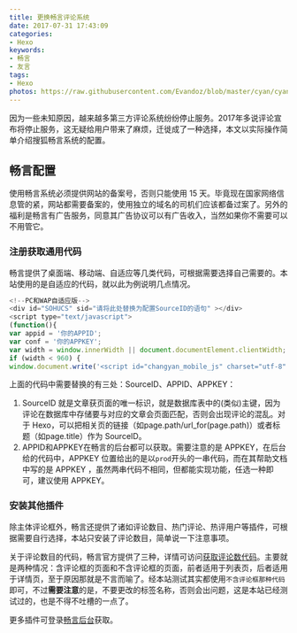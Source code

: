 ```yaml
---
title: 更换畅言评论系统
date: 2017-07-31 17:43:09
categories:
- Hexo
keywords:
- 畅言
- 友言
tags:
- Hexo
photos: https://raw.githubusercontent.com/Evandoz/blob/master/cyan/cyan.png
---
```


因为一些未知原因，越来越多第三方评论系统纷纷停止服务。2017年多说评论宣布将停止服务，这无疑给用户带来了麻烦，迁徙成了一种选择，本文以实际操作简单介绍搜狐畅言系统的配置。

<!--more-->

## 畅言配置

使用畅言系统必须提供网站的备案号，否则只能使用 15 天。毕竟现在国家网络信息管的紧，网站都需要备案的，使用独立的域名的司机们应该都备过案了。另外的福利是畅言有广告服务，同意其广告协议可以有广告收入，当然如果你不需要可以不用管它。

### 注册获取通用代码

畅言提供了桌面端、移动端、自适应等几类代码，可根据需要选择自己需要的。本站使用的是自适应的代码，就以此为例说明几点情况。

```javascript
<!--PC和WAP自适应版-->
<div id="SOHUCS" sid="请将此处替换为配置SourceID的语句" ></div>
<script type="text/javascript">
(function(){
var appid = '你的APPID';
var conf = '你的APPKEY';
var width = window.innerWidth || document.documentElement.clientWidth;
if (width < 960) {
window.document.write('<script id="changyan_mobile_js" charset="utf-8" type="text/javascript" src="https://changyan.sohu.com/upload/mobile/wap-js/changyan_mobile.js?client_id=' + appid + '&conf=' + conf + '"><\/script>'); } else { var loadJs=function(d,a){var c=document.getElementsByTagName("head")[0]||document.head||document.documentElement;var b=document.createElement("script");b.setAttribute("type","text/javascript");b.setAttribute("charset","UTF-8");b.setAttribute("src",d);if(typeof a==="function"){if(window.attachEvent){b.onreadystatechange=function(){var e=b.readyState;if(e==="loaded"||e==="complete"){b.onreadystatechange=null;a()}}}else{b.onload=a}}c.appendChild(b)};loadJs("https://changyan.sohu.com/upload/changyan.js",function(){window.changyan.api.config({appid:appid,conf:conf})}); } })(); </script>
```

上面的代码中需要替换的有三处：SourceID、APPID、APPKEY：
1. SourceID 就是文章获页面的唯一标识，就是数据库表中的(类似)主键，因为评论在数据库中存储要与对应的文章会页面匹配，否则会出现评论的混乱。对于 Hexo，可以把相关页的链接（如page.path/url_for(page.path)）或者标题（如page.title）作为 SourceID。
2. APPID和APPKEY在畅言的后台都可以获取。需要注意的是 APPKEY，在后台给的代码中，APPKEY 位置给出的是以``prod``开头的一串代码，而在其帮助文档中写的是 APPKEY ，虽然两串代码不相同，但都能实现功能，任选一种即可，建议使用 APPKEY。

### 安装其他插件

除主体评论框外，畅言还提供了诸如评论数目、热门评论、热评用户等插件，可根据需要自行选择，本站只安装了评论数目，简单说一下注意事项。

关于评论数目的代码，畅言官方提供了三种，详情可访问[获取评论数代码](http://changyan.kuaizhan.com/install/code/comment-count-code)。主要就是两种情况：含评论框的页面和不含评论框的页面，前者适用于列表页，后者适用于详情页，至于原因那就是不言而喻了。经本站测试其实都使用``不含评论框那种代码``即可，不过**需要注意**的是，不要更改的标签名称，否则会出问题，这是本站已经测试过的，也是不得不吐槽的一点了。

更多插件可登录[畅言后台](http://changyan.kuaizhan.com/labs/list)获取。
